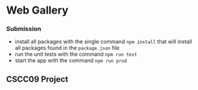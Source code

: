 # Web Gallery
### Submission

- install all packages with the single command `npm install` that will install all packages found in the `package.json` file
- run the unit tests with the command `npm run test`
- start the app with the command `npm run prod`


## CSCC09 Project
